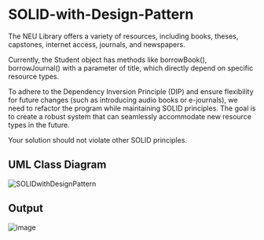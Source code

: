 # SOLID-with-Design-Pattern
The NEU Library offers a variety of resources, including books, theses, capstones, internet access, journals, and newspapers.

Currently, the Student object has methods like borrowBook(), borrowJournal() with a parameter of title, which directly depend on specific resource types.

To adhere to the Dependency Inversion Principle (DIP) and ensure flexibility for future changes (such as introducing audio books or e-journals), we need to refactor the program while maintaining SOLID principles. The goal is to create a robust system that can seamlessly accommodate new resource types in the future.

Your solution should not violate other SOLID principles.


## UML Class Diagram

![SOLIDwithDesignPattern](https://github.com/ClarkBelen/SOLID-with-Design-Pattern/assets/142368338/35cac345-ff85-44d1-bded-eb6da61c03fb)

## Output
![image](https://github.com/ClarkBelen/SOLID-with-Design-Pattern/assets/142368338/6bc0f89b-cb8e-4c93-a696-ae0fcf99d0bc)
